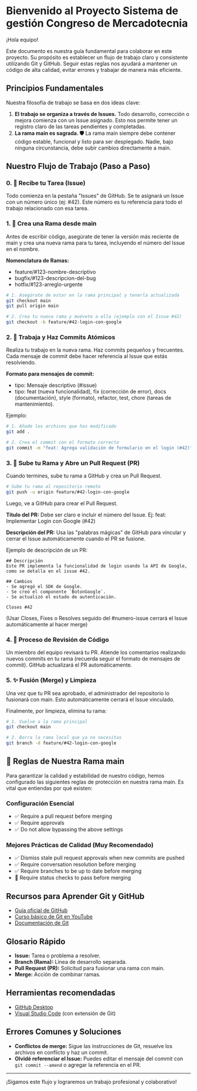 # Bienvenido al Proyecto Sistema de gestión Congreso de Mercadotecnia

¡Hola equipo!

Este documento es nuestra guía fundamental para colaborar en este proyecto. Su propósito es establecer un flujo de trabajo claro y consistente utilizando Git y GitHub. Seguir estas reglas nos ayudará a mantener un código de alta calidad, evitar errores y trabajar de manera más eficiente.

## Principios Fundamentales

Nuestra filosofía de trabajo se basa en dos ideas clave:

1. **El trabajo se organiza a través de Issues.** Todo desarrollo, corrección o mejora comienza con un Issue asignado. Esto nos permite tener un registro claro de las tareas pendientes y completadas.
2. **La rama main es sagrada. 🛡️** La rama main siempre debe contener código estable, funcional y listo para ser desplegado. Nadie, bajo ninguna circunstancia, debe subir cambios directamente a main.

## Nuestro Flujo de Trabajo (Paso a Paso)

### 0. 📝 Recibe tu Tarea (Issue)
Todo comienza en la pestaña "Issues" de GitHub. Se te asignará un Issue con un número único (ej: #42). Este número es tu referencia para todo el trabajo relacionado con esa tarea.

### 1. 🌿 Crea una Rama desde main
Antes de escribir código, asegúrate de tener la versión más reciente de main y crea una nueva rama para tu tarea, incluyendo el número del Issue en el nombre.

**Nomenclatura de Ramas:**
- feature/#123-nombre-descriptivo
- bugfix/#123-descripcion-del-bug
- hotfix/#123-arreglo-urgente

```bash
# 1. Asegúrate de estar en la rama principal y tenerla actualizada
git checkout main
git pull origin main

# 2. Crea tu nueva rama y muévete a ella (ejemplo con el Issue #42)
git checkout -b feature/#42-login-con-google
```

### 2. 💾 Trabaja y Haz Commits Atómicos
Realiza tu trabajo en la nueva rama. Haz commits pequeños y frecuentes. Cada mensaje de commit debe hacer referencia al Issue que estás resolviendo.

**Formato para mensajes de commit:**
- tipo: Mensaje descriptivo (#issue)
- tipo: feat (nueva funcionalidad), fix (corrección de error), docs (documentación), style (formato), refactor, test, chore (tareas de mantenimiento).

Ejemplo:
```bash
# 1. Añade los archivos que has modificado
git add .

# 2. Crea el commit con el formato correcto
git commit -m "feat: Agrega validación de formulario en el login (#42)"
```

### 3. 🚀 Sube tu Rama y Abre un Pull Request (PR)
Cuando termines, sube tu rama a GitHub y crea un Pull Request.

```bash
# Sube tu rama al repositorio remoto
git push -u origin feature/#42-login-con-google
```

Luego, ve a GitHub para crear el Pull Request.

**Título del PR:** Debe ser claro e incluir el número del Issue. Ej: feat: Implementar Login con Google (#42)

**Descripción del PR:** Usa las "palabras mágicas" de GitHub para vincular y cerrar el Issue automáticamente cuando el PR se fusione.

Ejemplo de descripción de un PR:

```
## Descripción
Este PR implementa la funcionalidad de login usando la API de Google, como se detalla en el issue #42.

## Cambios
- Se agregó el SDK de Google.
- Se creó el componente `BotonGoogle`.
- Se actualizó el estado de autenticación.

Closes #42
```

(Usar Closes, Fixes o Resolves seguido del #numero-issue cerrará el Issue automáticamente al hacer merge)

### 4. 💬 Proceso de Revisión de Código
Un miembro del equipo revisará tu PR. Atiende los comentarios realizando nuevos commits en tu rama (recuerda seguir el formato de mensajes de commit). GitHub actualizará el PR automáticamente.

### 5. ✨ Fusión (Merge) y Limpieza
Una vez que tu PR sea aprobado, el administrador del repositorio lo fusionará con main. Esto automáticamente cerrará el Issue vinculado.

Finalmente, por limpieza, elimina tu rama:

```bash
# 1. Vuelve a la rama principal
git checkout main

# 2. Borra la rama local que ya no necesitas
git branch -d feature/#42-login-con-google
```

## 📜 Reglas de Nuestra Rama main
Para garantizar la calidad y estabilidad de nuestro código, hemos configurado las siguientes reglas de protección en nuestra rama main. Es vital que entiendas por qué existen:

### Configuración Esencial
- ✅ Require a pull request before merging
- ✅ Require approvals
- ✅ Do not allow bypassing the above settings

### Mejores Prácticas de Calidad (Muy Recomendado)
- ✅ Dismiss stale pull request approvals when new commits are pushed
- ✅ Require conversation resolution before merging
- ✅ Require branches to be up to date before merging
- 🔘 Require status checks to pass before merging

## Recursos para Aprender Git y GitHub
- [Guía oficial de GitHub](https://docs.github.com/es/get-started)
- [Curso básico de Git en YouTube](https://www.youtube.com/watch?v=JFPw4l6y7eY)
- [Documentación de Git](https://git-scm.com/doc)

## Glosario Rápido
- **Issue:** Tarea o problema a resolver.
- **Branch (Rama):** Línea de desarrollo separada.
- **Pull Request (PR):** Solicitud para fusionar una rama con main.
- **Merge:** Acción de combinar ramas.

## Herramientas recomendadas
- [GitHub Desktop](https://desktop.github.com/)
- [Visual Studio Code](https://code.visualstudio.com/) (con extensión de Git)

## Errores Comunes y Soluciones
- **Conflictos de merge:** Sigue las instrucciones de Git, resuelve los archivos en conflicto y haz un commit.
- **Olvidé referenciar el Issue:** Puedes editar el mensaje del commit con `git commit --amend` o agregar la referencia en el PR.

---

¡Sigamos este flujo y lograremos un trabajo profesional y colaborativo!